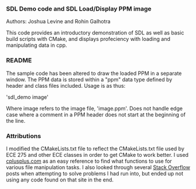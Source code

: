 ### SDL Demo code and SDL Load/Display PPM image

Authors: Joshua Levine and Rohin Galhotra

This code provides an introductory demonstration of SDL as well as basic build scripts with CMake, and displays profeciency with loading and manipulating data in cpp.


### README

The sample code has been altered to draw the loaded PPM in a separate window. The PPM data is stored within a "ppm" data type defined by header and class files included. Usage is as thus:

'sdl_demo image'

Where image refers to the image file, 'image.ppm'. Does not handle edge case where a comment in a PPM header does not start at the beginning of the line.

### Attributions

I modified the CMakeLists.txt file to reflect the CMakeLists.txt file used by ECE 275 and other ECE classes in order to get CMake to work better. I used [cplusplus.com](http://www.cplusplus.com/) as an easy reference to find what functions to use for various file manipulation tasks. I also looked through several [Stack Overflow](https://stackoverflow.com/) posts when attempting to solve problems I had run into, but ended up not using any code found on that site in the end.
